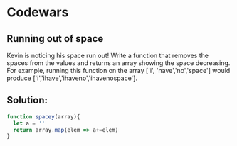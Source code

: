 # **Codewars**
## **Running out of space**

Kevin is noticing his space run out! Write a function that removes the spaces from the values and returns an array showing the space decreasing. For example, running this function on the array ['i', 'have','no','space'] would produce ['i','ihave','ihaveno','ihavenospace'].

## **Solution:**

```JavaScript
function spacey(array){
  let a = ''
  return array.map(elem => a+=elem)
}
```